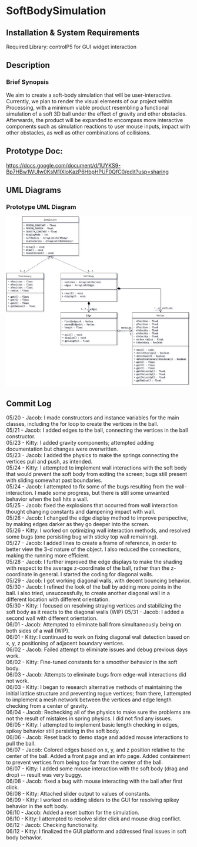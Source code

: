 # SoftBodySimulation

## Installation & System Requirements
Required Library: controlP5 for GUI widget interaction

## Description
### Brief Synopsis
We aim to create a soft-body simulation that will be user-interactive. Currently, we plan to render the visual elements of our project within Processing, with a minimum viable product resembling a functional simulation of a soft 3D ball under the effect of gravity and other obstacles. Afterwards, the product will be expanded to encompass more interactive components such as simulation reactions to user mouse inputs, impact with other obstacles, as well as other combinations of collisions.   

## Prototype Doc:  
https://docs.google.com/document/d/1UYKS9-Bp7HBw1WUIw0KsM1lXloKazP6HbpHPUF0QfC0/edit?usp=sharing  

## UML Diagrams
### Prototype UML Diagram  
![Prototype UML Design](img/uml_prototype.png)

## Commit Log
05/20 - Jacob: I made constructors and instance variables for the main classes, including the for loop to create the vertices in the ball.  
05/21 - Jacob: I added edges to the ball, connecting the vertices in the ball constructor.  
05/23 - Kitty: I added gravity components; attempted adding documentation but changes were overwritten.  
05/23 - Jacob: I added the physics to make the springs connecting the vertices pull and push, as intended.  
05/24 - Kitty: I attempted to implement wall interactions with the soft body that would prevent the soft body from exiting the screen; bugs still present with sliding somewhat past boundaries.  
05/24 - Jacob: I attempted to fix some of the bugs resulting from the wall-interaction. I made some progress, but there is still some unwanted behavior when the ball hits a wall.  
05/25 - Jacob: fixed the explosions that occurred from wall interaction thought changing constants and dampening impact with wall.  
05/26 - Jacob: I changed the edge display method to improve perspective, by making edges darker as they go deeper into the screen.  
05/26 - Kitty: I worked on optimizing wall interaction methods, and resolved some bugs (one persisting bug with sticky top wall remaining).   
05/27 - Jacob: I added lines to create a frame of reference, in order to better view the 3-d nature of the object. I also reduced the connections, making the running more efficient.  
05/28 - Jacob: I further improved the edge displays to make the shading with respect to the average z-coordinate of the ball, rather than the z-coordinate in general. I started the coding for diagonal walls.  
05/29 - Jacob: I got working diagonal walls, with decent bouncing behavior.  
05/30 - Jacob: I refined the look of the ball by adding more points in the ball. i also tried, unsuccessfully, to create another diagonal wall in a different location with different orientation.  
05/30 - Kitty: I focused on resolving straying vertices and stabilizing the soft body as it reacts to the diagonal walls (WIP)
05/31 - Jacob: I added a second wall with different orientation.  
06/01 - Jacob: Attempted to eliminate ball from simultaneously being on both sides of a wall (WIP).  
06/01 - Kitty: I continued to work on fixing diagonal wall detection based on x, y, z positioning of adjacent boundary vertices.  
06/02 - Jacob: Failed attempt to eliminate issues and debug previous days work.  
06/02 - Kitty: Fine-tuned constants for a smoother behavior in the soft body.  
06/03 - Jacob: Attempts to eliminate bugs from edge-wall interactions did not work.    
06/03 - Kitty: I began to research alternative methods of maintaining the initial lattice structure and preventing rogue vertices; from there, I attempted to implement a mesh network between the vertices and edge length checking from a center of gravity.  
06/04 - Jacob: Rechecking all of the physics to make sure the problems are not the result of mistakes in spring physics. I did not find any issues.  
06/05 - Kitty: I attempted to implement basic length checking in edges, spikey behavior still persisting in the soft body.  
06/06 - Jacob: Reset back to demo stage and added mouse interactions to pull the ball.  
06/07 - Jacob: Colored edges based on x, y, and z position relative to the center of the ball. Added a front page and an info page. Added containment to prevent vertices from being too far from the center of the ball.  
06/07 - Kitty: I added some mouse interaction with the soft body (drag and drop) -- result was very buggy.  
06/08 - Jacob: fixed a bug with mouse interacting with the ball after first click.  
06/08 - Kitty: Attached slider output to values of constants.  
06/09 - Kitty: I worked on adding sliders to the GUI for resolving spikey behavior in the soft body.  
06/10 - Jacob: Added a reset button for the simulation.  
06/10 - Kitty: I attempted to resolve slider click and mouse drag conflict.  
06/12 - Jacob: Checking functionality.  
06/12 - Kitty: I finalized the GUI platform and addressed final issues in soft body behavior.
